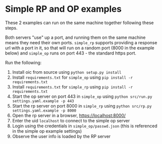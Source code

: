 # Simple RP and OP examples

These 2 examples can run on the same machine together following these steps.

Both servers "use" up a port, and running them on the same machine means they
need their own ports.  `simple_rp` supports providing a response url with a port
in it, so that will run on a random port (8000 in the example below) and
`simple_op` runs on port 443 - the standard https port.

Run the following:

1. Install oic from source using `python setup.py install`
1. Install `requirements.txt` for `simple_op` using `pip install -r requirements.txt`
1. Install `requirements.txt` for `simple_rp` using `pip install -r requirements.txt`
1. Start the op server on port 443 in `simple_op` using `python src/run.py settings.yaml.example -p 443`
1. Start the rp server on port 8000 in `simple_rp` using `python src/rp.py settings.yaml.example -p 8000`
1. Open the rp server in a browser, <https://localhost:8000/>
1. Enter the uid `localhost` to connect to the simple op server
1. Login using the credentials in `simple_op/passwd.json` (this is referenced in the simple op example settings)
1. Observe the user info is loaded by the RP server
